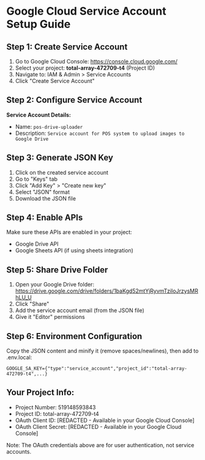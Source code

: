 # Google Cloud Service Account Setup Guide

## Step 1: Create Service Account

1. Go to Google Cloud Console: https://console.cloud.google.com/
2. Select your project: **total-array-472709-t4** (Project ID)
3. Navigate to: IAM & Admin > Service Accounts
4. Click "Create Service Account"

## Step 2: Configure Service Account

**Service Account Details:**
- Name: `pos-drive-uploader`
- Description: `Service account for POS system to upload images to Google Drive`

## Step 3: Generate JSON Key

1. Click on the created service account
2. Go to "Keys" tab
3. Click "Add Key" > "Create new key"
4. Select "JSON" format
5. Download the JSON file

## Step 4: Enable APIs

Make sure these APIs are enabled in your project:
- Google Drive API
- Google Sheets API (if using sheets integration)

## Step 5: Share Drive Folder

1. Open your Google Drive folder: 
   https://drive.google.com/drive/folders/1baKgd52mtYjRyvmTziIoJrzysMRhLU_U
2. Click "Share"
3. Add the service account email (from the JSON file)
4. Give it "Editor" permissions

## Step 6: Environment Configuration

Copy the JSON content and minify it (remove spaces/newlines), then add to .env.local:
```
GOOGLE_SA_KEY={"type":"service_account","project_id":"total-array-472709-t4",...}
```

## Your Project Info:
- Project Number: 519148593843
- Project ID: total-array-472709-t4
- OAuth Client ID: [REDACTED - Available in your Google Cloud Console]
- OAuth Client Secret: [REDACTED - Available in your Google Cloud Console]

Note: The OAuth credentials above are for user authentication, not service accounts.
